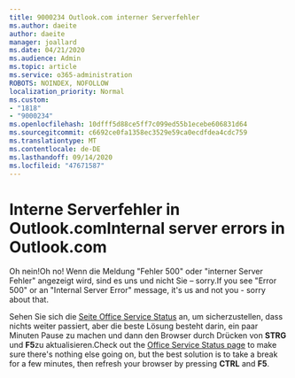 ```yaml
---
title: 9000234 Outlook.com interner Serverfehler
ms.author: daeite
author: daeite
manager: joallard
ms.date: 04/21/2020
ms.audience: Admin
ms.topic: article
ms.service: o365-administration
ROBOTS: NOINDEX, NOFOLLOW
localization_priority: Normal
ms.custom:
- "1818"
- "9000234"
ms.openlocfilehash: 10dfff5d88ce5ff7c099ed55b1ecebe606831d64
ms.sourcegitcommit: c6692ce0fa1358ec3529e59ca0ecdfdea4cdc759
ms.translationtype: MT
ms.contentlocale: de-DE
ms.lasthandoff: 09/14/2020
ms.locfileid: "47671587"
---
```

# <a name="internal-server-errors-in-outlookcom"></a><span data-ttu-id="924a2-102">Interne Serverfehler in Outlook.com</span><span class="sxs-lookup"><span data-stu-id="924a2-102">Internal server errors in Outlook.com</span></span>

<span data-ttu-id="924a2-103">Oh nein!</span><span class="sxs-lookup"><span data-stu-id="924a2-103">Oh no!</span></span> <span data-ttu-id="924a2-104">Wenn die Meldung "Fehler 500" oder "interner Server Fehler" angezeigt wird, sind es uns und nicht Sie – sorry.</span><span class="sxs-lookup"><span data-stu-id="924a2-104">If you see "Error 500" or an "Internal Server Error" message, it's us and not you - sorry about that.</span></span>

<span data-ttu-id="924a2-105">Sehen Sie sich die [Seite Office Service Status](https://portal.office.com/servicestatus) an, um sicherzustellen, dass nichts weiter passiert, aber die beste Lösung besteht darin, ein paar Minuten Pause zu machen und dann den Browser durch Drücken von **STRG** und **F5**zu aktualisieren.</span><span class="sxs-lookup"><span data-stu-id="924a2-105">Check out the [Office Service Status page](https://portal.office.com/servicestatus) to make sure there's nothing else going on, but the best solution is to take a break for a few minutes, then refresh your browser by pressing **CTRL** and **F5**.</span></span>